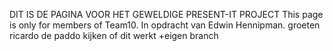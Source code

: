 DIT IS DE PAGINA VOOR HET GEWELDIGE PRESENT-IT PROJECT
This page is only for members of Team10.
In opdracht van Edwin Hennipman.
groeten ricardo de paddo
kijken of dit werkt
+eigen branch